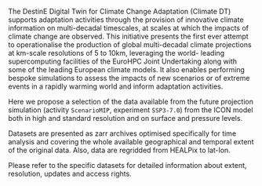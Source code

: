 The DestinE Digital Twin for Climate Change Adaptation (Climate DT) supports adaptation activities through the provision of innovative climate information on multi-decadal timescales, at scales at which the impacts of climate change are observed. This initiative presents the first ever attempt to operationalise the production of global multi-decadal climate projections at km-scale resolutions of 5 to 10km, leveraging the world- leading supercomputing facilities of the EuroHPC Joint Undertaking along with some of the leading European climate models. It also enables performing bespoke simulations to assess the impacts of new scenarios or of extreme events in a rapidly warming world and inform adaptation activities.

Here we propose a selection of the data available from the future projection simulation (activity `ScenarioMIP`, experiment `SSP3-7.0`) from the ICON model both in high and standard resolution and on surface and pressure levels.

Datasets are presented as zarr archives optimised specifically for time analysis and covering the whole available geographical and temporal extent of the original data. Also, data are regridded from HEALPix to lat-lon.

Please refer to the specific datasets for detailed information about extent, resolution, updates and access rights.